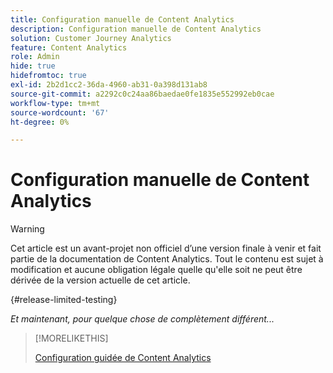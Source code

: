 ```yaml
---
title: Configuration manuelle de Content Analytics
description: Configuration manuelle de Content Analytics
solution: Customer Journey Analytics
feature: Content Analytics
role: Admin
hide: true
hidefromtoc: true
exl-id: 2b2d1cc2-36da-4960-ab31-0a398d131ab8
source-git-commit: a2292c0c24aa86baedae0fe1835e552992eb0cae
workflow-type: tm+mt
source-wordcount: '67'
ht-degree: 0%

---
```


# Configuration manuelle de Content Analytics

>[!WARNING]
>
>Cet article est un avant-projet non officiel d’une version finale à venir et fait partie de la documentation de Content Analytics. Tout le contenu est sujet à modification et aucune obligation légale quelle qu&#39;elle soit ne peut être dérivée de la version actuelle de cet article.
>

{#release-limited-testing}

*Et maintenant, pour quelque chose de complètement différent...*

>[!MORELIKETHIS]
>
>[Configuration guidée de Content Analytics](guided.md)
>
